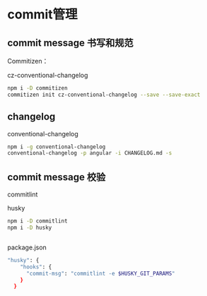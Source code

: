 # commit管理

## commit message 书写和规范

Commitizen：

cz-conventional-changelog

```bash
npm i -D commitizen
commitizen init cz-conventional-changelog --save --save-exact
```



## changelog

conventional-changelog

```bash
npm i -g conventional-changelog
conventional-changelog -p angular -i CHANGELOG.md -s
```



## commit message 校验

commitlint

husky

```bash
npm i -D commitlint
npm i -D husky



```

package.json

```bash
"husky": {
    "hooks": {
      "commit-msg": "commitlint -e $HUSKY_GIT_PARAMS"
    }
  }
```



